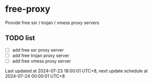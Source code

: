 
# free-proxy
Provide free ssr / trojan / vmess proxy servers


## TODO list
- [ ] add free ssr proxy server
- [ ] add free trojan proxy server
- [ ] add free vmess proxy server

Last updated at 2024-07-23 18:00:01 UTC+8, next update schedule at 2024-07-24 00:00:01 UTC+8

